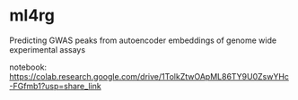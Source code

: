 # ml4rg
Predicting GWAS peaks from autoencoder embeddings of genome wide experimental assays

notebook: https://colab.research.google.com/drive/1TolkZtwOApML86TY9U0ZswYHc-FGfmb1?usp=share_link
